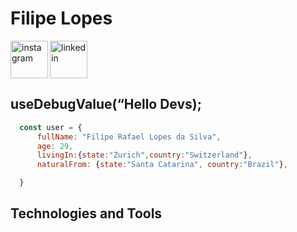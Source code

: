 <div dsplay="inline-block">
  <h1 align="left">Filipe Lopes</h1>
  <a href="https://www.instagram.com/lopesfiliper/" target="_blank">
    <img align="left" width="60px" src="https://i.ibb.co/stcwG29/instagram.png" alt="instagram" >
  </a> 
  <a href="https://www.linkedin.com/in/filipe-rafael-lopes-da-silva-78909a149/" target="_blank">
    <img width="60px" src="https://i.ibb.co/5c98q7p/linkedin.png" alt="linkedin" style="vertical-align:top;">
  </a>
</div>

## useDebugValue(“Hello Devs);
```javascript
  const user = {
      fullName: "Filipe Rafael Lopes da Silva",
      age: 29,
      livingIn:{state:"Zurich",country:"Switzerland"},
      naturalFrom: {state:"Santa Catarina", country:"Brazil"},

  }
```
## Technologies and Tools

<!--
**FilipeLopes/FilipeLopes** is a ✨ _special_ ✨ repository because its `README.md` (this file) appears on your GitHub profile.

Here are some ideas to get you started:
  teste
- 🔭 I’m currently working on ...
- 🌱 I’m currently learning ...
- 👯 I’m looking to collaborate on ...
- 🤔 I’m looking for help with ...
- 💬 Ask me about ...
- 📫 How to reach me: ...
- 😄 Pronouns: ...
- ⚡ Fun fact: ...
-->
